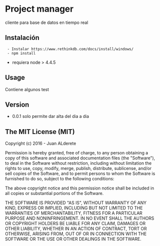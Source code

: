 # Project manager 

cliente para base de datos en tiempo real

## Instalación

```
 - Instalar https://www.rethinkdb.com/docs/install/windows/
 - npm install

```
 - requiera node > 4.4.5
## Usage

Contiene algunos test 

## Version
- 0.0.1 solo permite dar alta del dia a dia

## The MIT License (MIT)

Copyright (c) 2016 - Juan ALderete

Permission is hereby granted, free of charge, to any person obtaining a copy of this software and associated documentation files (the "Software"), to deal in the Software without restriction, including without limitation the rights to use, copy, modify, merge, publish, distribute, sublicense, and/or sell copies of the Software, and to permit persons to whom the Software is furnished to do so, subject to the following conditions:

The above copyright notice and this permission notice shall be included in all copies or substantial portions of the Software.

THE SOFTWARE IS PROVIDED "AS IS", WITHOUT WARRANTY OF ANY KIND, EXPRESS OR IMPLIED, INCLUDING BUT NOT LIMITED TO THE WARRANTIES OF MERCHANTABILITY, FITNESS FOR A PARTICULAR PURPOSE AND NONINFRINGEMENT. IN NO EVENT SHALL THE AUTHORS OR COPYRIGHT HOLDERS BE LIABLE FOR ANY CLAIM, DAMAGES OR OTHER LIABILITY, WHETHER IN AN ACTION OF CONTRACT, TORT OR OTHERWISE, ARISING FROM, OUT OF OR IN CONNECTION WITH THE SOFTWARE OR THE USE OR OTHER DEALINGS IN THE SOFTWARE.
